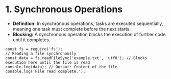 # 1. Synchronous Operations

- **Definition:** In synchronous operations, tasks are executed sequentially, meaning one task must complete before the next starts.
- **Blocking:** A synchronous operation blocks the execution of further code until it completes.

```
const fs = require('fs');
// Reading a file synchronously
const data = fs.readFileSync('example.txt', 'utf8'); // Blocks execution here until the file is read
console.log(data); // Output: Content of the file
console.log('File read complete.');

```

